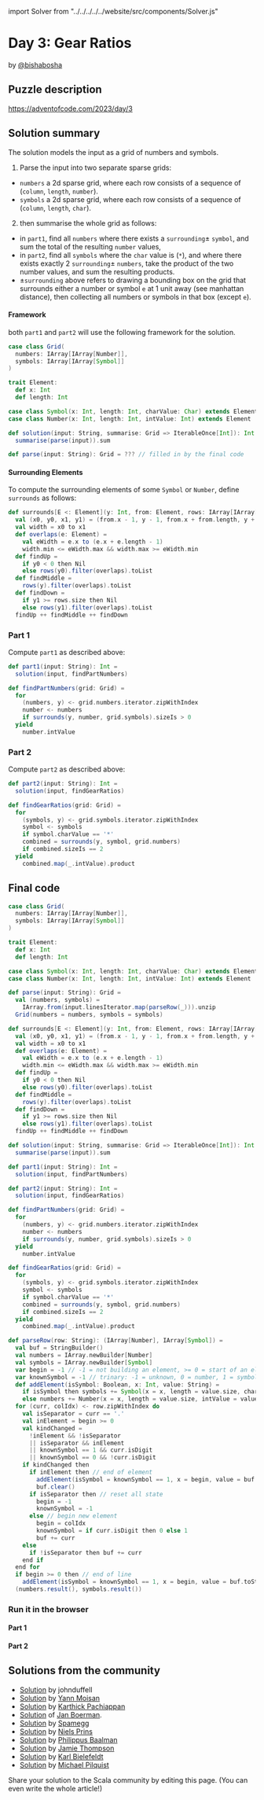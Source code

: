import Solver from "../../../../../website/src/components/Solver.js"

# Day 3: Gear Ratios

by [@bishabosha](https://github.com/bishabosha)

## Puzzle description

https://adventofcode.com/2023/day/3

## Solution summary

The solution models the input as a grid of numbers and symbols.
1. Parse the input into two separate sparse grids:
  - `numbers` a 2d sparse grid, where each row consists of a sequence of (`column`, `length`, `number`).
  - `symbols` a 2d sparse grid, where each row consists of a sequence of (`column`, `length`, `char`).
2. then summarise the whole grid as follows:
  - in `part1`, find all `numbers` where there exists a `surrounding`± `symbol`, and sum the total of the resulting `number` values,
  - in `part2`, find all `symbols` where the `char` value is (`*`), and where there exists exactly 2 `surrounding`± `numbers`, take the product of the two number values, and sum the resulting products.
- ±`surrounding` above refers to drawing a bounding box on the grid that surrounds either a number or symbol `e` at 1 unit away (see manhattan distance), then collecting all numbers or symbols in that box (except `e`).

#### Framework

both `part1` and `part2` will use the following framework for the solution.

```scala
case class Grid(
  numbers: IArray[IArray[Number]],
  symbols: IArray[IArray[Symbol]]
)

trait Element:
  def x: Int
  def length: Int

case class Symbol(x: Int, length: Int, charValue: Char) extends Element
case class Number(x: Int, length: Int, intValue: Int) extends Element

def solution(input: String, summarise: Grid => IterableOnce[Int]): Int =
  summarise(parse(input)).sum

def parse(input: String): Grid = ??? // filled in by the final code
```

#### Surrounding Elements

To compute the surrounding elements of some `Symbol` or `Number`, define `surrounds` as follows:

```scala
def surrounds[E <: Element](y: Int, from: Element, rows: IArray[IArray[E]]): List[E] =
  val (x0, y0, x1, y1) = (from.x - 1, y - 1, from.x + from.length, y + 1)
  val width = x0 to x1
  def overlaps(e: Element) =
    val eWidth = e.x to (e.x + e.length - 1)
    width.min <= eWidth.max && width.max >= eWidth.min
  def findUp =
    if y0 < 0 then Nil
    else rows(y0).filter(overlaps).toList
  def findMiddle =
    rows(y).filter(overlaps).toList
  def findDown =
    if y1 >= rows.size then Nil
    else rows(y1).filter(overlaps).toList
  findUp ++ findMiddle ++ findDown
```

### Part 1

Compute `part1` as described above:

```scala
def part1(input: String): Int =
  solution(input, findPartNumbers)

def findPartNumbers(grid: Grid) =
  for
    (numbers, y) <- grid.numbers.iterator.zipWithIndex
    number <- numbers
    if surrounds(y, number, grid.symbols).sizeIs > 0
  yield
    number.intValue
```

### Part 2

Compute `part2` as described above:

```scala
def part2(input: String): Int =
  solution(input, findGearRatios)

def findGearRatios(grid: Grid) =
  for
    (symbols, y) <- grid.symbols.iterator.zipWithIndex
    symbol <- symbols
    if symbol.charValue == '*'
    combined = surrounds(y, symbol, grid.numbers)
    if combined.sizeIs == 2
  yield
    combined.map(_.intValue).product
```

## Final code

```scala
case class Grid(
  numbers: IArray[IArray[Number]],
  symbols: IArray[IArray[Symbol]]
)

trait Element:
  def x: Int
  def length: Int

case class Symbol(x: Int, length: Int, charValue: Char) extends Element
case class Number(x: Int, length: Int, intValue: Int) extends Element

def parse(input: String): Grid =
  val (numbers, symbols) =
    IArray.from(input.linesIterator.map(parseRow(_))).unzip
  Grid(numbers = numbers, symbols = symbols)

def surrounds[E <: Element](y: Int, from: Element, rows: IArray[IArray[E]]): List[E] =
  val (x0, y0, x1, y1) = (from.x - 1, y - 1, from.x + from.length, y + 1)
  val width = x0 to x1
  def overlaps(e: Element) =
    val eWidth = e.x to (e.x + e.length - 1)
    width.min <= eWidth.max && width.max >= eWidth.min
  def findUp =
    if y0 < 0 then Nil
    else rows(y0).filter(overlaps).toList
  def findMiddle =
    rows(y).filter(overlaps).toList
  def findDown =
    if y1 >= rows.size then Nil
    else rows(y1).filter(overlaps).toList
  findUp ++ findMiddle ++ findDown

def solution(input: String, summarise: Grid => IterableOnce[Int]): Int =
  summarise(parse(input)).sum

def part1(input: String): Int =
  solution(input, findPartNumbers)

def part2(input: String): Int =
  solution(input, findGearRatios)

def findPartNumbers(grid: Grid) =
  for
    (numbers, y) <- grid.numbers.iterator.zipWithIndex
    number <- numbers
    if surrounds(y, number, grid.symbols).sizeIs > 0
  yield
    number.intValue

def findGearRatios(grid: Grid) =
  for
    (symbols, y) <- grid.symbols.iterator.zipWithIndex
    symbol <- symbols
    if symbol.charValue == '*'
    combined = surrounds(y, symbol, grid.numbers)
    if combined.sizeIs == 2
  yield
    combined.map(_.intValue).product

def parseRow(row: String): (IArray[Number], IArray[Symbol]) =
  val buf = StringBuilder()
  val numbers = IArray.newBuilder[Number]
  val symbols = IArray.newBuilder[Symbol]
  var begin = -1 // -1 = not building an element, >= 0 = start of an element
  var knownSymbol = -1 // trinary: -1 = unknown, 0 = number, 1 = symbol
  def addElement(isSymbol: Boolean, x: Int, value: String) =
    if isSymbol then symbols += Symbol(x = x, length = value.size, charValue = value.head)
    else numbers += Number(x = x, length = value.size, intValue = value.toInt)
  for (curr, colIdx) <- row.zipWithIndex do
    val isSeparator = curr == '.'
    val inElement = begin >= 0
    val kindChanged =
      !inElement && !isSeparator
      || isSeparator && inElement
      || knownSymbol == 1 && curr.isDigit
      || knownSymbol == 0 && !curr.isDigit
    if kindChanged then
      if inElement then // end of element
        addElement(isSymbol = knownSymbol == 1, x = begin, value = buf.toString)
        buf.clear()
      if isSeparator then // reset all state
        begin = -1
        knownSymbol = -1
      else // begin new element
        begin = colIdx
        knownSymbol = if curr.isDigit then 0 else 1
        buf += curr
    else
      if !isSeparator then buf += curr
    end if
  end for
  if begin >= 0 then // end of line
    addElement(isSymbol = knownSymbol == 1, x = begin, value = buf.toString)
  (numbers.result(), symbols.result())
```

### Run it in the browser

#### Part 1

<Solver puzzle="day03-part1" year="2023"/>

#### Part 2

<Solver puzzle="day03-part2" year="2023"/>

## Solutions from the community

- [Solution](https://scastie.scala-lang.org/zSILlpFtTmCmQ3tmOcNPQg) by johnduffell
- [Solution](https://github.com/YannMoisan/advent-of-code/blob/master/2023/src/main/scala/Day3.scala) by [Yann Moisan](https://github.com/YannMoisan)
- [Solution](https://github.com/pkarthick/AdventOfCode/blob/master/2023/scala/src/main/scala/day03.scala) by [Karthick Pachiappan](https://github.com/pkarthick)
- [Solution](https://github.com/Jannyboy11/AdventOfCode2023/blob/master/src/main/scala/day03/Day03.scala) of [Jan Boerman](https://twitter.com/JanBoerman95).
- [Solution](https://github.com/spamegg1/advent-of-code-2023-scala/blob/solutions/03.worksheet.sc#L89) by [Spamegg](https://github.com/spamegg1)
- [Solution](https://github.com/prinsniels/AdventOfCode2023/blob/main/src/main/scala/solutions/day03.scala) by [Niels Prins](https://github.com/prinsniels)
- [Solution](https://github.com/Philippus/adventofcode/blob/main/src/main/scala/adventofcode2023/day3/Day3.scala) by [Philippus Baalman](https://github.com/philippus)
- [Solution](https://github.com/bishabosha/advent-of-code-2023/blob/main/2023-day03.scala) by [Jamie Thompson](https://github.com/bishabosha)
- [Solution](https://github.com/kbielefe/advent-of-code/blob/master/2023/src/main/scala/3.scala) by [Karl Bielefeldt](https://github.com/kbielefe)
- [Solution](https://github.com/mpilquist/aoc/blob/main/2023/day3.sc) by [Michael Pilquist](https://github.com/mpilquist)

Share your solution to the Scala community by editing this page. (You can even write the whole article!)
